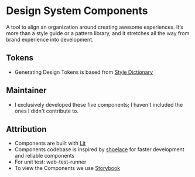 # Design System Components

A tool to align an organization around creating awesome experiences. 
It’s more than a style guide or a pattern library, and it stretches 
all the way from brand experience into development.

## Tokens
* Generating Design Tokens is based from [Style Dictionary](https://github.com/amzn/style-dictionary)

## Maintainer
* I exclusively developed these five components; I haven't included the ones I didn't contribute to.

## Attribution
* Components are built with [Lit](https://lit.dev/)
* Components codebase is inspired by [shoelace](https://shoelace.style/) for faster development and reliable components
* For unit test: web-test-runner 
* To view the Components we use [Storybook](https://storybook.js.org/)
